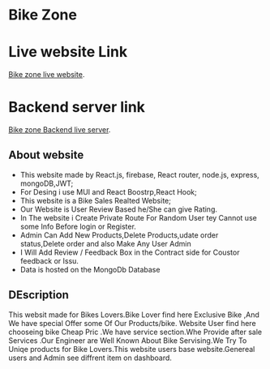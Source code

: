 # Bike Zone

# Live website  Link
 [Bike zone live website](https://bike-zone-96f80.web.app).

# Backend server link
 [Bike zone Backend live server](https://desolate-ridge-72025.herokuapp.com/).


## About website
* This website made by React.js, firebase, React router, node.js, express, mongoDB,JWT;
* For Desing i use MUI and React Boostrp,React Hook;
* This website is a Bike Sales Realted Website;
* Our Website is User Review Based he/She can give Rating.
* In The website i Create Private Route For Random User tey Cannot use some Info Before login or Register.
* Admin Can  Add New Products,Delete Products,udate order status,Delete order and also Make Any User Admin
* I Will Add Review / Feedback Box in the Contract side for Coustor feedback or Issu.
* Data is hosted on the MongoDb Database

## DEscription
This websit made for Bikes Lovers.Bike Lover find here Exclusive Bike ,And We have special Offer some Of Our Products/bike. Website User find here chooseing bike Cheap Pric .We have service section.Whe Provide after sale Services .Our Engineer are Well Known About Bike Servising.We Try To Uniqe products for Bike Lovers.This website users base website.Genereal users and Admin see diffrent item on dashboard.


